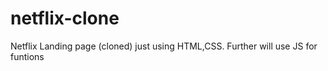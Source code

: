 # netflix-clone
Netflix Landing page (cloned) just using HTML,CSS. Further will use JS for funtions

